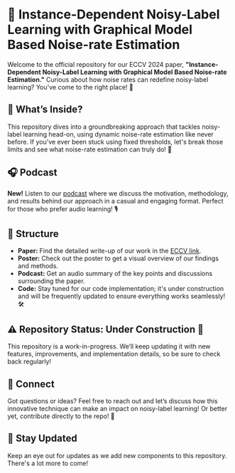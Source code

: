 # 🚀 Instance-Dependent Noisy-Label Learning with Graphical Model Based Noise-rate Estimation

Welcome to the official repository for our ECCV 2024 paper, **"Instance-Dependent Noisy-Label Learning with Graphical Model Based Noise-rate Estimation."** Curious about how noise rates can redefine noisy-label learning? You've come to the right place! 🌟

## 📝 What’s Inside?

This repository dives into a groundbreaking approach that tackles noisy-label learning head-on, using dynamic noise-rate estimation like never before. If you've ever been stuck using fixed thresholds, let's break those limits and see what noise-rate estimation can truly do! 🎯

## 🎧 Podcast 
**New!** Listen to our [podcast](https://drive.google.com/file/d/1k_Uq5qaeRkquR81v18BE1BN1gUUgMVa3/view?usp=drivesdk) where we discuss the motivation, methodology, and results behind our approach in a casual and engaging format. Perfect for those who prefer audio learning! 🎙️

## 📂 Structure

- **Paper:** Find the detailed write-up of our work in the [ECCV link](https://link.springer.com/chapter/10.1007/978-3-031-73235-5_21).
- **Poster:** Check out the poster to get a visual overview of our findings and methods.
- **Podcast:** Get an audio summary of the key points and discussions surrounding the paper.
- **Code:** Stay tuned for our code implementation; it's under construction and will be frequently updated to ensure everything works seamlessly! 🛠️

## ⚠️ Repository Status: Under Construction 🚧

This repository is a work-in-progress. We’ll keep updating it with new features, improvements, and implementation details, so be sure to check back regularly! 

## 🔗 Connect

Got questions or ideas? Feel free to reach out and let’s discuss how this innovative technique can make an impact on noisy-label learning! Or better yet, contribute directly to the repo! 🤝

## 📌 Stay Updated

Keep an eye out for updates as we add new components to this repository. There's a lot more to come!